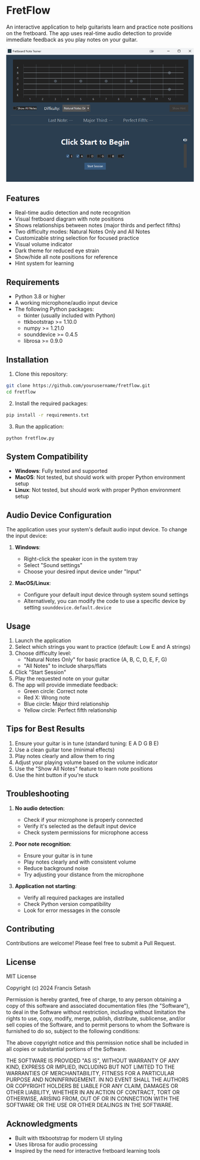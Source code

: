 # FretFlow

An interactive application to help guitarists learn and practice note positions on the fretboard. The app uses real-time audio detection to provide immediate feedback as you play notes on your guitar.

![FretFlow Screenshot](screenshots/screenshot.png)

## Features

- Real-time audio detection and note recognition
- Visual fretboard diagram with note positions
- Shows relationships between notes (major thirds and perfect fifths)
- Two difficulty modes: Natural Notes Only and All Notes
- Customizable string selection for focused practice
- Visual volume indicator
- Dark theme for reduced eye strain
- Show/hide all note positions for reference
- Hint system for learning

## Requirements

- Python 3.8 or higher
- A working microphone/audio input device
- The following Python packages:
  - tkinter (usually included with Python)
  - ttkbootstrap >= 1.10.0
  - numpy >= 1.21.0
  - sounddevice >= 0.4.5
  - librosa >= 0.9.0

## Installation

1. Clone this repository:
```bash
git clone https://github.com/yourusername/fretflow.git
cd fretflow
```

2. Install the required packages:
```bash
pip install -r requirements.txt
```

3. Run the application:
```bash
python fretflow.py
```

## System Compatibility

- **Windows**: Fully tested and supported
- **MacOS**: Not tested, but should work with proper Python environment setup
- **Linux**: Not tested, but should work with proper Python environment setup

## Audio Device Configuration

The application uses your system's default audio input device. To change the input device:

1. **Windows**: 
   - Right-click the speaker icon in the system tray
   - Select "Sound settings"
   - Choose your desired input device under "Input"

2. **MacOS/Linux**:
   - Configure your default input device through system sound settings
   - Alternatively, you can modify the code to use a specific device by setting `sounddevice.default.device`

## Usage

1. Launch the application
2. Select which strings you want to practice (default: Low E and A strings)
3. Choose difficulty level:
   - "Natural Notes Only" for basic practice (A, B, C, D, E, F, G)
   - "All Notes" to include sharps/flats
4. Click "Start Session"
5. Play the requested note on your guitar
6. The app will provide immediate feedback:
   - Green circle: Correct note
   - Red X: Wrong note
   - Blue circle: Major third relationship
   - Yellow circle: Perfect fifth relationship

## Tips for Best Results

1. Ensure your guitar is in tune (standard tuning: E A D G B E)
2. Use a clean guitar tone (minimal effects)
3. Play notes clearly and allow them to ring
4. Adjust your playing volume based on the volume indicator
5. Use the "Show All Notes" feature to learn note positions
6. Use the hint button if you're stuck

## Troubleshooting

1. **No audio detection**:
   - Check if your microphone is properly connected
   - Verify it's selected as the default input device
   - Check system permissions for microphone access

2. **Poor note recognition**:
   - Ensure your guitar is in tune
   - Play notes clearly and with consistent volume
   - Reduce background noise
   - Try adjusting your distance from the microphone

3. **Application not starting**:
   - Verify all required packages are installed
   - Check Python version compatibility
   - Look for error messages in the console

## Contributing

Contributions are welcome! Please feel free to submit a Pull Request.

## License

MIT License

Copyright (c) 2024 Francis Setash

Permission is hereby granted, free of charge, to any person obtaining a copy
of this software and associated documentation files (the "Software"), to deal
in the Software without restriction, including without limitation the rights
to use, copy, modify, merge, publish, distribute, sublicense, and/or sell
copies of the Software, and to permit persons to whom the Software is
furnished to do so, subject to the following conditions:

The above copyright notice and this permission notice shall be included in all
copies or substantial portions of the Software.

THE SOFTWARE IS PROVIDED "AS IS", WITHOUT WARRANTY OF ANY KIND, EXPRESS OR
IMPLIED, INCLUDING BUT NOT LIMITED TO THE WARRANTIES OF MERCHANTABILITY,
FITNESS FOR A PARTICULAR PURPOSE AND NONINFRINGEMENT. IN NO EVENT SHALL THE
AUTHORS OR COPYRIGHT HOLDERS BE LIABLE FOR ANY CLAIM, DAMAGES OR OTHER
LIABILITY, WHETHER IN AN ACTION OF CONTRACT, TORT OR OTHERWISE, ARISING FROM,
OUT OF OR IN CONNECTION WITH THE SOFTWARE OR THE USE OR OTHER DEALINGS IN THE
SOFTWARE.

## Acknowledgments

- Built with ttkbootstrap for modern UI styling
- Uses librosa for audio processing
- Inspired by the need for interactive fretboard learning tools 
